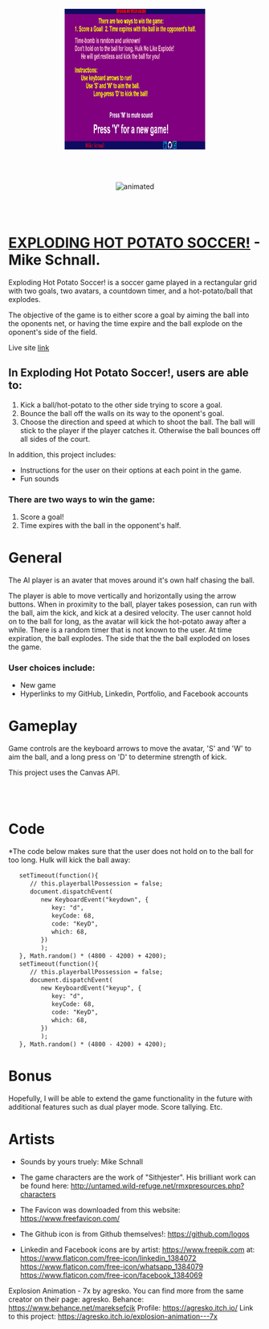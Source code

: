 <p align="center">
  <img width="280" height="280" src="./pics/ehps_instructions.png">
</p>
<br></br>

<p align="center">
  <img src="https://media.giphy.com/media/ktjUt0wEKCMj6nhqyK/giphy.gif?cid=790b761193251520f90792b495c6d5e81770aa4d419778ae&rid=giphy.gif&ct=g" alt="animated" />
</p>
<br></br>



# [EXPLODING HOT POTATO SOCCER!](https://mordes89.github.io/EXPLODING-HOT-POTATO-SOCCER-/) - Mike Schnall.

Exploding Hot Potato Soccer! is a soccer game played in a rectangular grid with two goals, 
two avatars, a countdown timer, and a hot-potato/ball that explodes.

The objective of the game is to either score a goal by aiming the ball 
into the oponents net, or having the time expire and the ball explode 
on the oponent's side of the field. 

Live site [link](https://mordes89.github.io/EXPLODING-HOT-POTATO-SOCCER-/)

## In Exploding Hot Potato Soccer!, users are able to:
1. Kick a ball/hot-potato to the other side trying to score a goal.
2. Bounce the ball off the walls on its way to the oponent's goal.
3. Choose the direction and speed at which to shoot the ball. The ball 
   will stick to the player if the player catches it. Otherwise the ball 
   bounces off all sides of the court.


In addition, this project includes:
- Instructions for the user on their options at each point in the game.
- Fun sounds



### There are two ways to win the game:
1. Score a goal!
2. Time expires with the ball in the opponent's half.



# General
The AI player is an avater that moves around it's own
half chasing the ball.

The player is able to move vertically and horizontally using the arrow 
buttons. When in proximity to the ball, player takes posession, can run with the ball, aim the kick, and kick at a desired velocity. The user cannot hold on to the ball for long, as the avatar will kick the hot-potato away after a while.
There is a random timer that is not known to the user. At time expiration, the ball explodes. The side that the the ball exploded on loses the game.

### User choices include:
 - New game
 - Hyperlinks to my GitHub, Linkedin, Portfolio, and Facebook accounts

# Gameplay
Game controls are the keyboard arrows to move the avatar, 'S' and 'W' to aim the ball, and a long press on 'D' to determine strength of kick.

This project uses the Canvas API.

<br></br>
# Code
*The code below makes sure that the user does not hold on to the ball for too long. Hulk will kick the ball away:
  
```
   setTimeout(function(){
      // this.playerballPossession = false;
      document.dispatchEvent(
         new KeyboardEvent("keydown", {
            key: "d",
            keyCode: 68, 
            code: "KeyD", 
            which: 68,
         })
         );             
   }, Math.random() * (4800 - 4200) + 4200);   
   setTimeout(function(){
      // this.playerballPossession = false;
      document.dispatchEvent(
         new KeyboardEvent("keyup", {
            key: "d",
            keyCode: 68, 
            code: "KeyD", 
            which: 68,                 
         })
         );             
   }, Math.random() * (4800 - 4200) + 4200); 
```

# Bonus
Hopefully, I will be able to extend the game functionality in the future
with additional features such as dual player mode. Score tallying. Etc.


# Artists
- Sounds by yours truely: Mike Schnall

- The game characters are the work of "Sithjester". 
His brilliant work can be found here: http://untamed.wild-refuge.net/rmxpresources.php?characters

- The Favicon was downloaded from this website:
https://www.freefavicon.com/

- The Github icon is from Github themselves!:
https://github.com/logos


- Linkedin and Facebook icons are by artist: https://www.freepik.com
at: 
https://www.flaticon.com/free-icon/linkedin_1384072
https://www.flaticon.com/free-icon/whatsapp_1384079
https://www.flaticon.com/free-icon/facebook_1384069

Explosion Animation - 7x by agresko. You can find more from the same creator on their page: agresko.
Behance: https://www.behance.net/mareksefcik
Profile: https://agresko.itch.io/
Link to this project: https://agresko.itch.io/explosion-animation---7x
